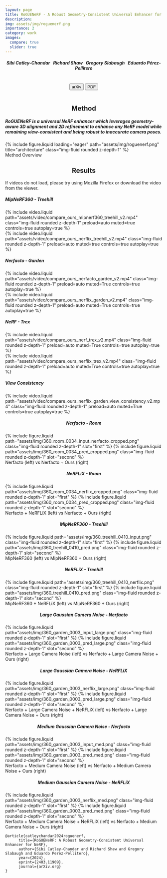 ```yaml
---
layout: page
title: RoGUENeRF - A Robust Geometry-Consistent Universal Enhancer for NeRF 
description:
img: assets/img/roguenerf.png
importance: 2
category: work
images:
  compare: true
  slider: true
---
```




<center> 

<center> <h5> Sibi Catley-Chandar &nbsp; Richard Shaw &nbsp; Gregory Slabaugh &nbsp; Eduardo Pérez-Pellitero </h5> </center>

</center>

<br>

<center> 

<button class="button" onClick="window.open('https://arxiv.org/abs/2403.11909');">
     <span class="icon">arXiv</span>
</button>

<button class="button" onClick="window.open('https://arxiv.org/pdf/2403.11909');">
     <span class="icon">PDF</span>
</button>

</center>

<br>


<center> <h2> Method </h2> </center>

##### <b>RoGUENeRF is a universal NeRF enhancer which leverages geometry-aware 3D alignment and 2D refinement to enhance any NeRF model while remaining view-consistent and being robust to inaccurate camera poses.</b>

<div class="row">
    <div class="col-sm mt-3 mt-md-0">
        {% include figure.liquid loading="eager" path="assets/img/roguenerf.png" title="architecture" class="img-fluid rounded z-depth-1" %}
    </div>
</div>
<div class="caption">
    Method Overview
</div>


<center> <h2> Results </h2> </center>

If videos do not load, please try using Mozilla Firefox or download the video from the viewer. 

<h5>MipNeRF360 - Treehill </h5>


<div class="row mt-3">
    <div class="col-sm mt-3 mt-md-0">
        {% include video.liquid path="assets/video/compare_ours_mipnerf360_treehill_v2.mp4" class="img-fluid rounded z-depth-1" preload=auto muted=true controls=true autoplay=true %}
    </div>
    <div class="col-sm mt-3 mt-md-0">
        {% include video.liquid path="assets/video/compare_ours_nerflix_treehill_v2.mp4" class="img-fluid rounded z-depth-1" preload=auto muted=true controls=true autoplay=true %}
    </div>
</div>

<h5>Nerfacto - Garden </h5>

<div class="row mt-3">
    <div class="col-sm mt-3 mt-md-0">
        {% include video.liquid path="assets/video/compare_ours_nerfacto_garden_v2.mp4" class="img-fluid rounded z-depth-1" preload=auto muted=True controls=true autoplay=true %}
    </div>
    <div class="col-sm mt-3 mt-md-0">
        {% include video.liquid path="assets/video/compare_ours_nerflix_garden_v2.mp4" class="img-fluid rounded z-depth-1" preload=auto muted=True controls=true autoplay=true %}
    </div>
</div>

<h5>NeRF - Trex </h5>

<div class="row mt-3">
    <div class="col-sm mt-3 mt-md-0">
        {% include video.liquid path="assets/video/compare_ours_nerf_trex_v2.mp4" class="img-fluid rounded z-depth-1" preload=auto muted=True controls=true autoplay=true %}
    </div>
    <div class="col-sm mt-3 mt-md-0">
        {% include video.liquid path="assets/video/compare_ours_nerflix_trex_v2.mp4" class="img-fluid rounded z-depth-1" preload=auto muted=True controls=true autoplay=true %}
    </div>
</div>

<h5>View Consistency</h5>


<div class="row mt-3">
    <div class="col-sm mt-3 mt-md-0">
        {% include video.liquid path="assets/video/compare_ours_nerflix_garden_view_consistency_v2.mp4" class="img-fluid rounded z-depth-1" preload=auto muted=True controls=true autoplay=true %}
    </div>
</div>


<center> <h5> Nerfacto - Room </h5> </center>

<img-comparison-slider>
  {% include figure.liquid path="assets/img/360_room_0034_input_nerfacto_cropped.png" class="img-fluid rounded z-depth-1" slot="first" %}
  {% include figure.liquid path="assets/img/360_room_0034_pred_cropped.png" class="img-fluid rounded z-depth-1" slot="second" %}
</img-comparison-slider>
<div class="caption">
    Nerfacto (left) vs Nerfacto + Ours (right)
</div>

<center> <h5>NeRFLiX - Room </h5> </center>

<img-comparison-slider>
  {% include figure.liquid path="assets/img/360_room_0034_nerflix_cropped.png" class="img-fluid rounded z-depth-1" slot="first" %}
  {% include figure.liquid path="assets/img/360_room_0034_pred_cropped.png" class="img-fluid rounded z-depth-1" slot="second" %}
</img-comparison-slider>
<div class="caption">
    Nerfacto + NeRFLiX (left) vs Nerfacto + Ours (right)
</div>

<center><h5>MipNeRF360 - Treehill </h5> </center>

<img-comparison-slider>
  {% include figure.liquid path="assets/img/360_treehill_0410_input.png" class="img-fluid rounded z-depth-1" slot="first" %}
  {% include figure.liquid path="assets/img/360_treehill_0410_pred.png" class="img-fluid rounded z-depth-1" slot="second" %}
</img-comparison-slider>
<div class="caption">
    MipNeRF360 (left) vs MipNeRF360 + Ours (right)
</div>

<center><h5>NeRFLiX - Treehill </h5> </center>

<img-comparison-slider>
  {% include figure.liquid path="assets/img/360_treehill_0410_nerflix.png" class="img-fluid rounded z-depth-1" slot="first" %}
  {% include figure.liquid path="assets/img/360_treehill_0410_pred.png" class="img-fluid rounded z-depth-1" slot="second" %}
</img-comparison-slider>
<div class="caption">
    MipNeRF360 + NeRFLiX (left) vs MipNeRF360 + Ours (right)
</div>


<center><h5>Large Gaussian Camera Noise - Nerfacto </h5> </center>

<img-comparison-slider>
  {% include figure.liquid path="assets/img/360_garden_0003_input_large.png" class="img-fluid rounded z-depth-1" slot="first" %}
  {% include figure.liquid path="assets/img/360_garden_0003_pred_large.png" class="img-fluid rounded z-depth-1" slot="second" %}
</img-comparison-slider>
<div class="caption">
    Nerfacto + Large Camera Noise (left) vs  Nerfacto + Large Camera Noise + Ours (right)
</div>

<center><h5>Large Gaussian Camera Noise - NeRFLiX</h5> </center>

<img-comparison-slider>
  {% include figure.liquid path="assets/img/360_garden_0003_nerflix_large.png" class="img-fluid rounded z-depth-1" slot="first" %}
  {% include figure.liquid path="assets/img/360_garden_0003_pred_large.png" class="img-fluid rounded z-depth-1" slot="second" %}
</img-comparison-slider>
<div class="caption">
    Nerfacto + Large Camera Noise + NeRFLiX (left) vs  Nerfacto + Large Camera Noise + Ours (right)
</div>

<center><h5>Medium Gaussian Camera Noise - Nerfacto </h5> </center>

<img-comparison-slider>
  {% include figure.liquid path="assets/img/360_garden_0003_input_med.png" class="img-fluid rounded z-depth-1" slot="first" %}
  {% include figure.liquid path="assets/img/360_garden_0003_pred_med.png" class="img-fluid rounded z-depth-1" slot="second" %}
</img-comparison-slider>
<div class="caption">
    Nerfacto + Medium Camera Noise (left) vs  Nerfacto + Medium Camera Noise + Ours (right)
</div>

<center><h5>Medium Gaussian Camera Noise - NeRFLiX</h5> </center>

<img-comparison-slider>
  {% include figure.liquid path="assets/img/360_garden_0003_nerflix_med.png" class="img-fluid rounded z-depth-1" slot="first" %}
  {% include figure.liquid path="assets/img/360_garden_0003_pred_med.png" class="img-fluid rounded z-depth-1" slot="second" %}
</img-comparison-slider>
<div class="caption">
    Nerfacto + Medium Camera Noise + NeRFLiX (left) vs  Nerfacto + Medium Camera Noise + Ours (right)
</div>

```
@article{catleychandar2024roguenerf,
      title={RoGUENeRF: A Robust Geometry-Consistent Universal Enhancer for NeRF}, 
      author={Sibi Catley-Chandar and Richard Shaw and Gregory Slabaugh and Eduardo Perez-Pellitero},
      year={2024},
      eprint={2403.11909},
      journal={arXiv.org}
}
```